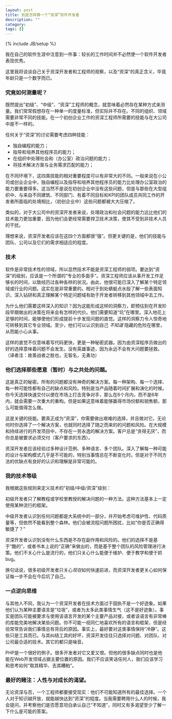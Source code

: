 ```yaml
---
layout: post
title: 到底怎样算一个“资深”软件开发者
description: ""
category:
tags: []
---
```


{% include JB/setup %}

我在自己的软件生涯中注意到一件事：较长的工作时间并不必然使一个软件开发者表现优秀。

这里我将谈谈自己关于资深开发者和工程师的观察，以及“资深”的真正含义，毕竟年龄只是一个数字而已。

### 究竟如何测量呢？

既然提出“初级”、“中级”、“资深”工程师的概念，就意味着必然存在某种方式来测量。我们常常假想存在一种单一的度量标准，但实际并不存在。不同的组织、领域需要非常不同的技能。在一个初创企业工作的资深工程师所需要的技能与在大公司中是不一样的。

任何关于“资深”的讨论需要考虑四种技能：

+ 独自编程的能力；
+ 指导和培养其他程序员的能力；
+ 在组织中处理社会和（办公室）政治问题的能力；
+ 将技术解决方案与业务需求匹配的能力； 

在不同环境下，这四类技能的相对重要程度可以有非常大的不同。一般来说在小公司或创业企业中，独自编程以及指导和培养其他程序员的能力比处理办公室政治的能力要重要得多。这当然不是说在初创企业中没有这些问题，但是与那些在大型组织中、与来自不同建筑、不同部门、有着不同目标和KPI的团队成员共同工作的开发者所面临的处境相比，（初创企业中）这些问题都被大大压缩了。

类似的，对于大公司中的资深开发者来说，处理政治和社会问题的能力远比他们的技术能力更加重要，因为他们会更经常需要捍卫技术决策，使其不受到非技术人员的干扰。

理想来说，资深开发者应该在这四个方面都很“强”。但更关键的是，他们的技能与团队、公司以及它们的需求相适应的程度。

### 技术

软件是非常技术性的领域，所以显然技术不能是资深工程师的弱项。要达到“资深”的级别，应该是一个所谓的“专业的多面手”。资深工程师应该从事开发工作足够长的时间，以致经历过各种各样的状况。由此，他很可能已深入了解某个特定领域或行业的问题。这实在是非常重要的。相对于到处蜻蜓点水般了解一些表面知识，深入钻研和真正理解某个特定问题域有助于开发者转移到其他领域中去工作。

为什么他们需要这样深入的知识？因为这能形成这样的洞察力，即预估到在开发阶段早期做出的决策在将来会有怎样的代价。他们需要知道“坑”在哪里。深入地花上足够的时间，能够使他们形成提前十步发现问题的直觉。这样的洞察力令人惊奇地可转移到其它专业领域。至少，他们可以认识到自己 *不知道* 隐藏的危险在哪里，从而能小心从事。

这样的直觉不仅意味着写代码更快，更是一种秘密武器。因为由资深程序员做出的好的选择意味着问题不会发生。没有英雄事迹，因为永远不会有大问题要拯救。（译者注：故善战者之胜也，无智名，无勇功）

### 他们选择那些愿意（暂时）与之共处的问题。

这是真正的秘密。所有的问题都没有神奇的解决方案。每一种架构、每一个选择、每一种可能性都有自己的缺点和风险。特别是当产品随着时间扩展和演化的时候。你今天选择快速交付以便在市场上打击竞争对手，那么在6个月内，而不是6年内，就会需要一次重大的重构。但是如果这意味着能够赢得市场份额和销售额，那么可能值得怎么做。

这是关键的技能。要真正成为“资深”，你需要做出艰难的选择，并且做对它。无论何时你选择了一个解决方案，也就同时选择了随之而来的的问题和风险。在大规模和持续进行的开发项目中，不存在一劳永逸的解决方案。客户总是“贪得无厌”，而你总是被要求必须交付（客户要求的东西）。

资深开发者应该经验过多种设计范例、多种语言、多个团队。深入了解每一种可能的设计与架构模式几乎是不可能的，特别当事情总在不断变化时。但是对于不同方法的优缺点有良好的认识和理解是非常可能的。

### 我的技术等级
我根据这些规则来定义技术的“初级/中级/资深”级别：

初级开发者只了解教程或学校里教授的解决问题的一种方法。这种方法基本上一定使用某种流行的框架。

中级开发者认识到任何问题都是大系统中的一部分，并开始考虑可维护性、代码质量等，但依然不能看到整个森林。他们会被流程问题所困扰，比如“你是否正确得敏捷了？”

资深开发者认识到没有什么东西是不存在副作用和风险的。他们的选择不是基于“酷的”，或者书本上说的“正确”来做出的，而是基于整个团队的风险管理进行决策。他们不关心什么是流行的，他们只关心什么能便于维护、便于教学和便于抓bug。

换句话说，很多初级开发者只关心*现在*如何快速前进，而资深开发者更关心如何保证每一步不会在今后坑了自己。

### 一点逆向思维
与其他人不同，我认为一个资深开发者在技术方面过于固执不是一个好迹象。如果他们认为某种主要语言是“垃圾”，或者为太多此类事情生气（这不是好迹象）。事实是团队可能被要求与使用该语言开发的某个主要产品对接，或者该语言有非常棒的库能完美地解决某些问题。你不可能一视同仁地喜欢所有的语言和框架，但是经验常常告诉我们事情总有背后的原因。事实上，最好要对这类事情保持“冷静”。这些只是工具而已。与其纠结工具的好坏，资深开发往往只选择对问题、对团队、对公司最合适的技术。其它的都只是噪音。

PHP是一个很好的例子。很多开发者对它又爱又恨。但他的很多缺点同时也是他能在Web开发领域占据主要位置的原因。我们不应该笑话任何人，我们应该学习和思考如何“取其精华、去其糟粕”。

### 最好的赌注：人性与对成长的渴望。

无论资深与否，一个工程师都要接受现实：他们不可能知道所有的最佳选择。一个人对于知识越开放，就能越快达到“资深”的程度。当我需要聘用什么人的时候，我会提问，并考察他们是否愿意坦白承认自己“不知道”，同时又有多渴望至少了解一下什么是可能的答案。

